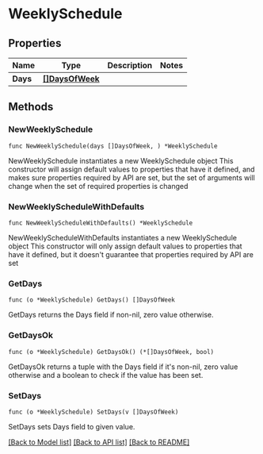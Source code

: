# WeeklySchedule

## Properties

Name | Type | Description | Notes
------------ | ------------- | ------------- | -------------
**Days** | [**[]DaysOfWeek**](DaysOfWeek.md) |  | 

## Methods

### NewWeeklySchedule

`func NewWeeklySchedule(days []DaysOfWeek, ) *WeeklySchedule`

NewWeeklySchedule instantiates a new WeeklySchedule object
This constructor will assign default values to properties that have it defined,
and makes sure properties required by API are set, but the set of arguments
will change when the set of required properties is changed

### NewWeeklyScheduleWithDefaults

`func NewWeeklyScheduleWithDefaults() *WeeklySchedule`

NewWeeklyScheduleWithDefaults instantiates a new WeeklySchedule object
This constructor will only assign default values to properties that have it defined,
but it doesn't guarantee that properties required by API are set

### GetDays

`func (o *WeeklySchedule) GetDays() []DaysOfWeek`

GetDays returns the Days field if non-nil, zero value otherwise.

### GetDaysOk

`func (o *WeeklySchedule) GetDaysOk() (*[]DaysOfWeek, bool)`

GetDaysOk returns a tuple with the Days field if it's non-nil, zero value otherwise
and a boolean to check if the value has been set.

### SetDays

`func (o *WeeklySchedule) SetDays(v []DaysOfWeek)`

SetDays sets Days field to given value.



[[Back to Model list]](../README.md#documentation-for-models) [[Back to API list]](../README.md#documentation-for-api-endpoints) [[Back to README]](../README.md)


